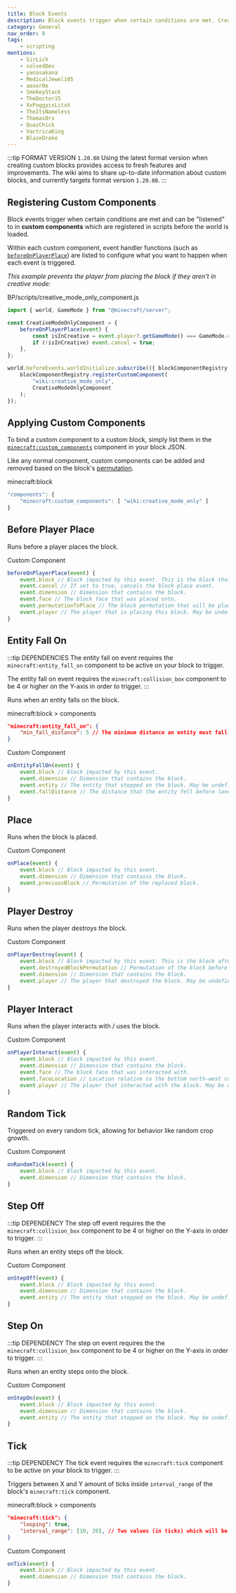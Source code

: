 ```yaml
---
title: Block Events
description: Block events trigger when certain conditions are met. Creators can hook into these events to modify the game world when events are triggered.
category: General
nav_order: 8
tags:
    - scripting
mentions:
    - SirLich
    - solvedDev
    - yanasakana
    - MedicalJewel105
    - aexer0e
    - SmokeyStack
    - TheDoctor15
    - XxPoggyisLitxX
    - TheItsNameless
    - ThomasOrs
    - QuazChick
    - VactricaKing
    - BlazeDrake
---
```


:::tip FORMAT VERSION `1.20.80`
Using the latest format version when creating custom blocks provides access to fresh features and improvements. The wiki aims to share up-to-date information about custom blocks, and currently targets format version `1.20.80`.
:::

## Registering Custom Components

Block events trigger when certain conditions are met and can be "listened" to in **custom components** which are registered in scripts before the world is loaded.

Within each custom component, event handler functions (such as [`beforeOnPlayerPlace`](#before-player-place)) are listed to configure what you want to happen when each event is triggered.

_This example prevents the player from placing the block if they aren't in creative mode:_

<CodeHeader>BP/scripts/creative_mode_only_component.js</CodeHeader>

```js
import { world, GameMode } from "@minecraft/server";

const CreativeModeOnlyComponent = {
    beforeOnPlayerPlace(event) {
        const isInCreative = event.player?.getGameMode() === GameMode.creative;
        if (!isInCreative) event.cancel = true;
    },
};

world.beforeEvents.worldInitialize.subscribe(({ blockComponentRegistry }) => {
    blockComponentRegistry.registerCustomComponent(
        "wiki:creative_mode_only",
        CreativeModeOnlyComponent
    );
});
```

## Applying Custom Components

To bind a custom component to a custom block, simply list them in the [`minecraft:custom_components`](/blocks/block-components#custom-components) component in your block JSON.

Like any normal component, custom components can be added and removed based on the block's [permutation](/blocks/block-permutations).

<CodeHeader>minecraft:block</CodeHeader>

```js
"components": {
    "minecraft:custom_components": [ "wiki:creative_mode_only" ]
}
```

## Before Player Place

Runs before a player places the block.

<CodeHeader>Custom Component</CodeHeader>

```js
beforeOnPlayerPlace(event) {
    event.block // Block impacted by this event. This is the block that will be replaced.
    event.cancel // If set to true, cancels the block place event.
    event.dimension // Dimension that contains the block.
    event.face // The block face that was placed onto.
    event.permutationToPlace // The block permutation that will be placed. Can be changed to place a different permutation instead.
    event.player // The player that is placing this block. May be undefined.
}
```

## Entity Fall On

:::tip DEPENDENCIES
The entity fall on event requires the `minecraft:entity_fall_on` component to be active on your block to trigger.

The entity fall on event requires the `minecraft:collision_box` component to be 4 or higher on the Y-axis in order to trigger.
:::

Runs when an entity falls on the block.

<CodeHeader>minecraft:block > components</CodeHeader>

```json
"minecraft:entity_fall_on": {
    "min_fall_distance": 5 // The minimum distance an entity must fall to trigger this event (optional).
}
```

<CodeHeader>Custom Component</CodeHeader>

```js
onEntityFallOn(event) {
    event.block // Block impacted by this event.
    event.dimension // Dimension that contains the block.
    event.entity // The entity that stepped on the block. May be undefined.
    event.fallDistance // The distance that the entity fell before landing.
}
```

## Place

Runs when the block is placed.

<CodeHeader>Custom Component</CodeHeader>

```js
onPlace(event) {
    event.block // Block impacted by this event.
    event.dimension // Dimension that contains the block.
    event.previousBlock // Permutation of the replaced block.
}
```

## Player Destroy

Runs when the player destroys the block.

<CodeHeader>Custom Component</CodeHeader>

```js
onPlayerDestroy(event) {
    event.block // Block impacted by this event. This is the block after it has been destroyed.
    event.destroyedBlockPermutation // Permutation of the block before it was destroyed.
    event.dimension // Dimension that contains the block.
    event.player // The player that destroyed the block. May be undefined.
}
```

## Player Interact

Runs when the player interacts with / uses the block.

<CodeHeader>Custom Component</CodeHeader>

```js
onPlayerInteract(event) {
    event.block // Block impacted by this event.
    event.dimension // Dimension that contains the block.
    event.face // The block face that was interacted with.
    event.faceLocation // Location relative to the bottom north-west corner of the block that the player interacted with.
    event.player // The player that interacted with the block. May be undefined.
}
```

## Random Tick

Triggered on every random tick, allowing for behavior like random crop growth.

<CodeHeader>Custom Component</CodeHeader>

```js
onRandomTick(event) {
    event.block // Block impacted by this event.
    event.dimension // Dimension that contains the block.
}
```

## Step Off

:::tip DEPENDENCY
The step off event requires the the `minecraft:collision_box` component to be 4 or higher on the Y-axis in order to trigger.
:::

Runs when an entity steps off the block.

<CodeHeader>Custom Component</CodeHeader>

```js
onStepOff(event) {
    event.block // Block impacted by this event.
    event.dimension // Dimension that contains the block.
    event.entity // The entity that stepped on the block. May be undefined.
}
```

## Step On

:::tip DEPENDENCY
The step on event requires the the `minecraft:collision_box` component to be 4 or higher on the Y-axis in order to trigger.
:::

Runs when an entity steps onto the block.

<CodeHeader>Custom Component</CodeHeader>

```js
onStepOn(event) {
    event.block // Block impacted by this event.
    event.dimension // Dimension that contains the block.
    event.entity // The entity that stepped on the block. May be undefined.
}
```

## Tick

:::tip DEPENDENCY
The tick event requires the `minecraft:tick` component to be active on your block to trigger.
:::

Triggers between X and Y amount of ticks inside `interval_range` of the block's `minecraft:tick` component.

<CodeHeader>minecraft:block > components</CodeHeader>

```json
"minecraft:tick": {
    "looping": true,
    "interval_range": [10, 20], // Two values (in ticks) which will be randomly decided between to determine delay duration.
}
```

<CodeHeader>Custom Component</CodeHeader>

```js
onTick(event) {
    event.block // Block impacted by this event.
    event.dimension // Dimension that contains the block.
}
```
